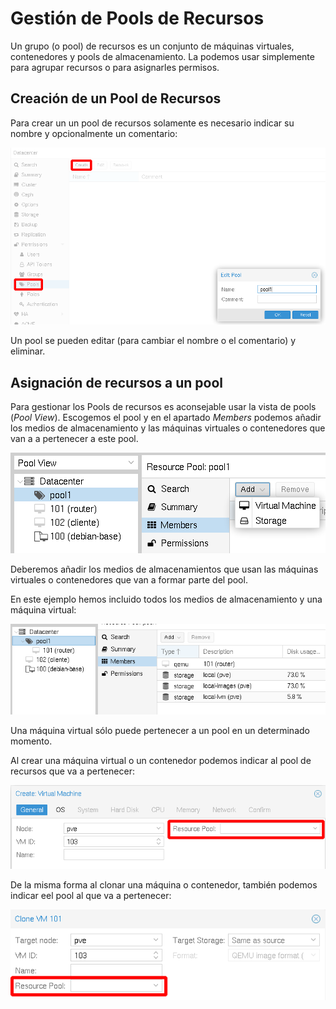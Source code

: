 # Gestión de Pools de Recursos

Un grupo (o pool) de recursos es un conjunto de máquinas virtuales, contenedores y pools de almacenamiento. La podemos usar simplemente para agrupar recursos o para asignarles permisos.

## Creación de un Pool de Recursos

Para crear un un pool de recursos solamente es necesario indicar su nombre y opcionalmente un comentario:

![usuarios](img/usuario5.png)

Un pool se pueden editar (para cambiar el nombre o el comentario) y eliminar.

## Asignación de recursos a un pool

Para gestionar los Pools de recursos es aconsejable usar la vista de pools (*Pool View*). Escogemos el pool y en el apartado *Members* podemos añadir los medios de almacenamiento y las máquinas virtuales o contenedores que van a a pertenecer a este pool.

![usuarios](img/usuario6.png)

Deberemos añadir los medios de almacenamientos que usan las máquinas virtuales o contenedores que van a formar parte del pool. 

En este ejemplo hemos incluido todos los medios de almacenamiento y una máquina virtual:

![usuarios](img/usuario7.png)

Una máquina virtual sólo puede pertenecer a un pool en un determinado momento.

Al crear una máquina virtual o un contenedor podemos indicar al pool de recursos que va a pertenecer:

![usuarios](img/usuario8.png)

De la misma forma al clonar una máquina o contenedor, también podemos indicar eel pool al que va  a pertenecer:

![usuarios](img/usuario9.png)


